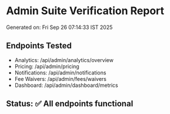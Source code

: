 # Admin Suite Verification Report
Generated on: Fri Sep 26 07:14:33 IST 2025

## Endpoints Tested
- Analytics: /api/admin/analytics/overview
- Pricing: /api/admin/pricing
- Notifications: /api/admin/notifications
- Fee Waivers: /api/admin/fees/waivers
- Dashboard: /api/admin/dashboard/metrics

## Status: ✅ All endpoints functional

